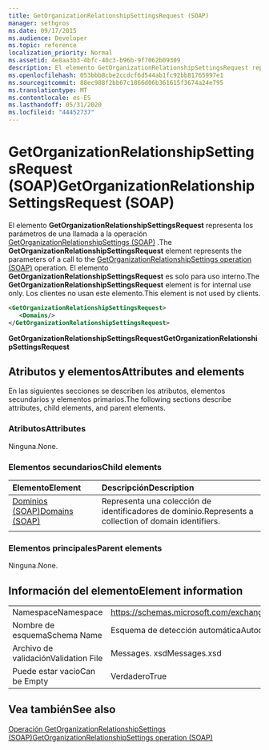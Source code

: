 ```yaml
---
title: GetOrganizationRelationshipSettingsRequest (SOAP)
manager: sethgros
ms.date: 09/17/2015
ms.audience: Developer
ms.topic: reference
localization_priority: Normal
ms.assetid: 4e8aa3b3-4bfc-40c3-b96b-9f7062b09309
description: El elemento GetOrganizationRelationshipSettingsRequest representa los parámetros de una llamada a la operación GetOrganizationRelationshipSettings (SOAP). El elemento GetOrganizationRelationshipSettingsRequest es solo para uso interno. Los clientes no usan este elemento.
ms.openlocfilehash: 053bbb8cbe2ccdcf6d544ab1fc92bb81765997e1
ms.sourcegitcommit: 88ec988f2bb67c1866d06b361615f3674a24e795
ms.translationtype: MT
ms.contentlocale: es-ES
ms.lasthandoff: 05/31/2020
ms.locfileid: "44452737"
---
```

# <a name="getorganizationrelationshipsettingsrequest-soap"></a><span data-ttu-id="333a9-105">GetOrganizationRelationshipSettingsRequest (SOAP)</span><span class="sxs-lookup"><span data-stu-id="333a9-105">GetOrganizationRelationshipSettingsRequest (SOAP)</span></span>

<span data-ttu-id="333a9-106">El elemento **GetOrganizationRelationshipSettingsRequest** representa los parámetros de una llamada a la operación [GetOrganizationRelationshipSettings (SOAP)](getorganizationrelationshipsettings-operation-soap.md) .</span><span class="sxs-lookup"><span data-stu-id="333a9-106">The **GetOrganizationRelationshipSettingsRequest** element represents the parameters of a call to the [GetOrganizationRelationshipSettings operation (SOAP)](getorganizationrelationshipsettings-operation-soap.md) operation.</span></span> <span data-ttu-id="333a9-107">El elemento **GetOrganizationRelationshipSettingsRequest** es solo para uso interno.</span><span class="sxs-lookup"><span data-stu-id="333a9-107">The **GetOrganizationRelationshipSettingsRequest** element is for internal use only.</span></span> <span data-ttu-id="333a9-108">Los clientes no usan este elemento.</span><span class="sxs-lookup"><span data-stu-id="333a9-108">This element is not used by clients.</span></span> 
  
```XML
<GetOrganizationRelationshipSettingsRequest>
   <Domains/>
</GetOrganizationRelationshipSettingsRequest>
```

 <span data-ttu-id="333a9-109">**GetOrganizationRelationshipSettingsRequest**</span><span class="sxs-lookup"><span data-stu-id="333a9-109">**GetOrganizationRelationshipSettingsRequest**</span></span>
## <a name="attributes-and-elements"></a><span data-ttu-id="333a9-110">Atributos y elementos</span><span class="sxs-lookup"><span data-stu-id="333a9-110">Attributes and elements</span></span>

<span data-ttu-id="333a9-111">En las siguientes secciones se describen los atributos, elementos secundarios y elementos primarios.</span><span class="sxs-lookup"><span data-stu-id="333a9-111">The following sections describe attributes, child elements, and parent elements.</span></span>
  
### <a name="attributes"></a><span data-ttu-id="333a9-112">Atributos</span><span class="sxs-lookup"><span data-stu-id="333a9-112">Attributes</span></span>

<span data-ttu-id="333a9-113">Ninguna.</span><span class="sxs-lookup"><span data-stu-id="333a9-113">None.</span></span>
  
### <a name="child-elements"></a><span data-ttu-id="333a9-114">Elementos secundarios</span><span class="sxs-lookup"><span data-stu-id="333a9-114">Child elements</span></span>

|<span data-ttu-id="333a9-115">**Elemento**</span><span class="sxs-lookup"><span data-stu-id="333a9-115">**Element**</span></span>|<span data-ttu-id="333a9-116">**Descripción**</span><span class="sxs-lookup"><span data-stu-id="333a9-116">**Description**</span></span>|
|:-----|:-----|
|[<span data-ttu-id="333a9-117">Dominios (SOAP)</span><span class="sxs-lookup"><span data-stu-id="333a9-117">Domains (SOAP)</span></span>](domains-soap.md) <br/> |<span data-ttu-id="333a9-118">Representa una colección de identificadores de dominio.</span><span class="sxs-lookup"><span data-stu-id="333a9-118">Represents a collection of domain identifiers.</span></span>  <br/> |
|||
   
### <a name="parent-elements"></a><span data-ttu-id="333a9-119">Elementos principales</span><span class="sxs-lookup"><span data-stu-id="333a9-119">Parent elements</span></span>

<span data-ttu-id="333a9-120">Ninguna.</span><span class="sxs-lookup"><span data-stu-id="333a9-120">None.</span></span>
  
## <a name="element-information"></a><span data-ttu-id="333a9-121">Información del elemento</span><span class="sxs-lookup"><span data-stu-id="333a9-121">Element information</span></span>

|||
|:-----|:-----|
|<span data-ttu-id="333a9-122">Namespace</span><span class="sxs-lookup"><span data-stu-id="333a9-122">Namespace</span></span>  <br/> |https://schemas.microsoft.com/exchange/2010/Autodiscover  <br/> |
|<span data-ttu-id="333a9-123">Nombre de esquema</span><span class="sxs-lookup"><span data-stu-id="333a9-123">Schema Name</span></span>  <br/> |<span data-ttu-id="333a9-124">Esquema de detección automática</span><span class="sxs-lookup"><span data-stu-id="333a9-124">Autodiscover schema</span></span>  <br/> |
|<span data-ttu-id="333a9-125">Archivo de validación</span><span class="sxs-lookup"><span data-stu-id="333a9-125">Validation File</span></span>  <br/> |<span data-ttu-id="333a9-126">Messages. xsd</span><span class="sxs-lookup"><span data-stu-id="333a9-126">Messages.xsd</span></span>  <br/> |
|<span data-ttu-id="333a9-127">Puede estar vacío</span><span class="sxs-lookup"><span data-stu-id="333a9-127">Can be Empty</span></span>  <br/> |<span data-ttu-id="333a9-128">Verdadero</span><span class="sxs-lookup"><span data-stu-id="333a9-128">True</span></span>  <br/> |
   
## <a name="see-also"></a><span data-ttu-id="333a9-129">Vea también</span><span class="sxs-lookup"><span data-stu-id="333a9-129">See also</span></span>



[<span data-ttu-id="333a9-130">Operación GetOrganizationRelationshipSettings (SOAP)</span><span class="sxs-lookup"><span data-stu-id="333a9-130">GetOrganizationRelationshipSettings operation (SOAP)</span></span>](getorganizationrelationshipsettings-operation-soap.md)

